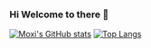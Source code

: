 ### Hi Welcome to there 👋

[![Moxi's GitHub stats](https://github-readme-stats.vercel.app/api?username=moxicode)](https://github.com/anuraghazra/github-readme-stats)
[![Top Langs](https://github-readme-stats.vercel.app/api/top-langs/?username=moxicode&layout=compact)](https://github.com/anuraghazra/github-readme-stats)
